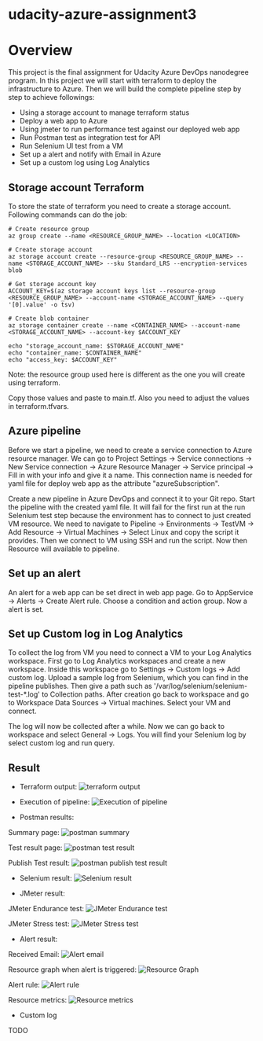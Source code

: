 # udacity-azure-assignment3
# Overview

This project is the final assignment for Udacity Azure DevOps nanodegree program. 
In this project we will start with terraform to deploy the infrastructure to Azure. Then we will build the complete pipeline step by step to achieve followings:
- Using a storage account to manage terraform status
- Deploy a web app to Azure
- Using jmeter to run performance test against our deployed web app
- Run Postman test as integration test for API
- Run Selenium UI test from a VM
- Set up a alert and notify with Email in Azure
- Set up a custom log using Log Analytics

## Storage account Terraform

To store the state of terraform you need to create a storage account. Following commands can do the job:
```
# Create resource group
az group create --name <RESOURCE_GROUP_NAME> --location <LOCATION>

# Create storage account
az storage account create --resource-group <RESOURCE_GROUP_NAME> --name <STORAGE_ACCOUNT_NAME> --sku Standard_LRS --encryption-services blob

# Get storage account key
ACCOUNT_KEY=$(az storage account keys list --resource-group <RESOURCE_GROUP_NAME> --account-name <STORAGE_ACCOUNT_NAME> --query '[0].value' -o tsv)

# Create blob container
az storage container create --name <CONTAINER_NAME> --account-name <STORAGE_ACCOUNT_NAME> --account-key $ACCOUNT_KEY

echo "storage_account_name: $STORAGE_ACCOUNT_NAME"
echo "container_name: $CONTAINER_NAME"
echo "access_key: $ACCOUNT_KEY"
```

Note: the resource group used here is different as the one you will create using terraform.

Copy those values and paste to main.tf. Also you need to adjust the values in terraform.tfvars.

## Azure pipeline

Before we start a pipeline, we need to create a service connection to Azure resource manager. We can go to Project Settings -> Service connections -> New Service connection -> Azure Resource Manager -> Service principal -> Fill in with your info and give it a name. This connection name is needed for yaml file for deploy web app as the attribute "azureSubscription".

Create a new pipeline in Azure DevOps and connect it to your Git repo. Start the pipeline with the created yaml file. It will fail for the first run at the run Selenium test step because the environment has to connect to just created VM resource. We need to navigate to Pipeline -> Environments -> TestVM -> Add Resource -> Virtual Machines -> Select Linux and copy the script it provides. Then we connect to VM using SSH and run the script. Now then Resource will available to pipeline. 

## Set up an alert

An alert for a web app can be set direct in web app page. Go to AppService -> Alerts -> Create Alert rule. Choose a condition and action group. Now a alert is set. 

## Set up Custom log in Log Analytics

To collect the log from VM you need to connect a VM to your Log Analytics workspace. First go to Log Analytics workspaces and create a new workspace. Inside this workspace go to Settings -> Custom logs -> Add custom log. Upload a sample log from Selenium, which you can find in the pipeline publishes. Then give a path such as '/var/log/selenium/selenium-test-*.log' to Collection paths. After creation go back to workspace and go to Workspace Data Sources -> Virtual machines. Select your VM and connect. 

The log will now be collected after a while. Now we can go back to workspace and select General -> Logs. You will find your Selenium log by select custom log and run query.

## Result 
* Terraform output:
![terraform output](./screenshots/Terraform_applied.png "terraform output")

* Execution of pipeline:
![Execution of pipeline](./screenshots/Build_result.png "Execution of pipeline")

* Postman results:

Summary page:
![postman summary](./screenshots/Postman_summary_page.png "postman summary")

Test result page:
![postman test result](./screenshots/Postman_testresult_page.png "postman test result")

Publish Test result:
![postman publish test result](./screenshots/Postman_publish_result_page.png "postman publish test result")

* Selenium result:
![Selenium result](./screenshots/Selenium_result.png "Selenium result")

* JMeter result:

JMeter Endurance test:
![JMeter Endurance test](./screenshots/jmeter_endurance_test.png "JMeter Endurance test")

JMeter Stress test:
![JMeter Stress test](./screenshots/jmeter_stress_test.png "JMeter Stress test")

* Alert result:

Received Email:
![Alert email](./screenshots/Alert_email.png "Alert email")

Resource graph when alert is triggered:
![Resource Graph](./screenshots/Alert_trigger_graph.png "Resource Graph")

Alert rule:
![Alert rule](./screenshots/Alert_rule.png "Alert rule")

Resource metrics:
![Resource metrics](./screenshots/App_Metrics_matches_alert.png "Resource metrics")

* Custom log

TODO
